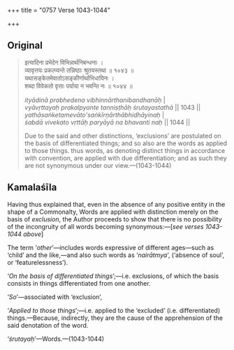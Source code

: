 +++
title = "0757 Verse 1043-1044"

+++
## Original 
>
> इत्यादिना प्रभेदेन विभिन्नार्थनिबन्धनाः ।  
> व्यावृत्तयः प्रकल्प्यन्ते तन्निष्ठाः श्रुतयस्तथा ॥ १०४३ ॥  
> यथासङ्केतमेवातोऽसङ्कीर्णार्थाभिधायिनः ।  
> शब्दा विवेकतो वृत्ताः पर्याया न भवन्ति नः ॥ १०४४ ॥ 
>
> *ityādinā prabhedena vibhinnārthanibandhanāḥ* \|  
> *vyāvṛttayaḥ prakalpyante tanniṣṭhāḥ śrutayastathā* \|\| 1043 \|\|  
> *yathāsaṅketamevāto'saṅkīrṇārthābhidhāyinaḥ* \|  
> *śabdā vivekato vṛttāḥ paryāyā na bhavanti naḥ* \|\| 1044 \|\| 
>
> Due to the said and other distinctions, ‘exclusions’ are postulated on the basis of differentiated things; and so also are the words as applied to those things. thus words, as denoting distinct things in accordance with convention, are applied with due differentiation; and as such they are not synonymous under our view.—(1043-1044)



## Kamalaśīla

Having thus explained that, even in the absence of any positive entity in the shape of a Commonalty, Words are applied with distinction merely on the basis of *exclusion*, the Author proceeds to show that there is no possibility of the incongruity of all words becoming synonymous:—[*see verses 1043-1044 above*]

The term ‘*other*’—includes words expressive of different ages—such as ‘child’ and the like,—and also such words as ‘*nairātmya*’, (‘absence of soul’, or ‘featurelessness’).

‘*On the basis of differentiated things*’;—i.e. exclusions, of which the basis consists in things differentiated from one another.

‘*So*’—associated with ‘exclusion’,

‘*Applied to those things*’;—i.e. applied to the ‘excluded’ (i.e. differentiated) things.—Because, indirectly, they are the cause of the apprehension of the said denotation of the word.

‘*śrutayaḥ*’—Words.—(1043-1044)



